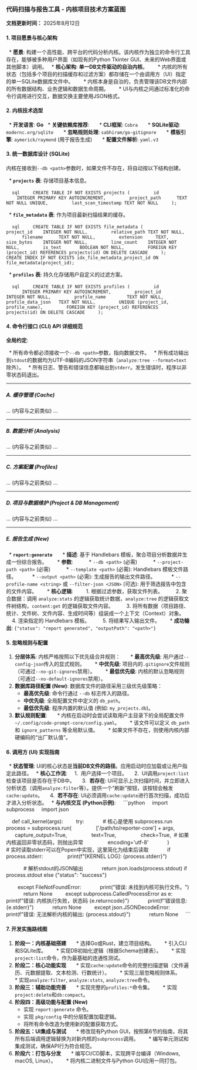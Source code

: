 ### **代码扫描与报告工具 - 内核项目技术方案蓝图**

**文档更新时间：** 2025年8月12日

#### **1. 项目愿景与核心架构**

  * **愿景**: 构建一个高性能、跨平台的代码分析内核。该内核作为独立的命令行工具存在，能够被多种用户界面（如现有的Python Tkinter GUI、未来的Web界面或其他脚本）调用。
  * **核心架构**: **单一DB文件驱动的自治内核**。
      * 内核的所有状态（包括多个项目的扫描缓存和过滤方案）都存储在一个由调用方（UI）指定的单一SQLite数据库文件中。
      * 内核本身是自治的，负责管理该DB文件内部的所有数据结构、业务逻辑和数据生命周期。
      * UI与内核之间通过标准化的命令行调用进行交互，数据交换主要使用JSON格式。

#### **2. 内核技术选型**

  * **开发语言**: **Go**
  * **关键依赖库推荐**:
      * **CLI框架**: `Cobra`
      * **SQLite驱动**: `modernc.org/sqlite`
      * **忽略规则处理**: `sabhiram/go-gitignore`
      * **模板引擎**: `aymerick/raymond` (用于报告生成)
      * **配置文件解析**: `yaml.v3`

#### **3. 统一数据库设计 (SQLite)**

内核在接收到`--db <path>`参数时，如果文件不存在，将自动按以下结构创建。

  * **`projects` 表**: 存储项目基本信息。

    ```sql
    CREATE TABLE IF NOT EXISTS projects (
        id                INTEGER PRIMARY KEY AUTOINCREMENT,
        project_path      TEXT NOT NULL UNIQUE,
        last_scan_timestamp TEXT NOT NULL
    );
    ```

  * **`file_metadata` 表**: 作为项目最新扫描结果的缓存。

    ```sql
    CREATE TABLE IF NOT EXISTS file_metadata (
        project_id    INTEGER NOT NULL,
        relative_path TEXT NOT NULL,
        filename      TEXT NOT NULL,
        extension     TEXT,
        size_bytes    INTEGER NOT NULL,
        line_count    INTEGER NOT NULL,
        is_text       BOOLEAN NOT NULL,
        FOREIGN KEY (project_id) REFERENCES projects(id) ON DELETE CASCADE
    );
    CREATE INDEX IF NOT EXISTS idx_file_metadata_project_id ON file_metadata(project_id);
    ```

  * **`profiles` 表**: 持久化存储用户自定义的过滤方案。

    ```sql
    CREATE TABLE IF NOT EXISTS profiles (
        id                  INTEGER PRIMARY KEY AUTOINCREMENT,
        project_id          INTEGER NOT NULL,
        profile_name        TEXT NOT NULL,
        profile_data_json   TEXT NOT NULL,
        UNIQUE (project_id, profile_name),
        FOREIGN KEY (project_id) REFERENCES projects(id) ON DELETE CASCADE
    );
    ```

#### **4. 命令行接口 (CLI) API 详细规范**

**全局约定**:

  * 所有命令都必须接收一个`--db <path>`参数，指向数据文件。
  * 所有成功输出到`stdout`的数据均为UTF-8编码的JSON字符串（`analyze:tree --format=text`除外）。
  * 所有日志、警告和错误信息都输出到`stderr`。发生错误时，程序以非零状态码退出。

-----

##### **A. 缓存管理 (Cache)**
... (内容与之前类似) ...

-----

##### **B. 数据分析 (Analysis)**
... (内容与之前类似) ...

-----

##### **C. 方案配置 (Profiles)**
... (内容与之前类似) ...

-----

##### **D. 项目与数据维护 (Project & DB Management)**
... (内容与之前类似) ...

-----

##### **E. 报告生成 (New)**

  * **`report:generate`**
      * **描述**: 基于 Handlebars 模板，聚合项目分析数据并生成一份综合报告。
      * **参数**:
          * `--db <path>` (必需)
          * `--project-path <path>` (必需)
          * `--template <path>` (必需): Handlebars 模板文件路径。
          * `--output <path>` (必需): 生成报告的输出文件路径。
          * `--profile-name <string>` 或 `--filter-json <JSON>` (可选): 用于筛选报告中包含的文件内容。
      * **核心逻辑**:
        1.  根据过滤参数，获取文件列表。
        2.  聚合数据：调用 `analyze:stats` 的逻辑获取统计数据，`analyze:tree` 的逻辑获取文件树结构，`content:get` 的逻辑获取文件内容。
        3.  将所有数据（项目路径、统计、文件树、文件内容、生成时间等）组装成一个上下文（Context）对象。
        4.  渲染指定的 Handlebars 模板。
        5.  将结果写入输出文件。
      * **成功输出**: `{"status": "report generated", "outputPath": "<path>"}`

#### **5. 忽略规则与配置**

1.  **分层体系**: 内核严格按照以下优先级合并规则：
      * **最高优先级**: 用户通过`--config-json`传入的显式规则。
      * **中优先级**: 项目内的`.gitignore`文件规则（可通过`--no-git-ignores`禁用）。
      * **最低优先级**: 内核的默认忽略规则（可通过`--no-default-ignores`禁用）。
2.  **数据库路径配置 (New)**: 数据库文件的路径采用三级优先级策略：
     * **最高优先级**: 命令行通过 `--db` 标志传入的路径。
     * **中优先级**: 全局配置文件中定义的 `db_path`。
     * **最低优先级**: 程序内置的默认值 (例如: `my_projects.db`)。
3.  **默认规则配置**:
      * 内核在启动时会尝试读取用户主目录下的全局配置文件 `~/.config/code-prompt-core/config.yaml`。
      * 该文件可以定义 `db_path` 和 `ignore_patterns` 等全局默认值。
      * 如果文件不存在，则使用内核内部硬编码的“出厂默认值”。

#### **6. 调用方 (UI) 实现指南**

  * **状态管理**: UI的核心状态是**当前DB文件的路径**。应用启动时应加载或让用户指定此路径。
  * **核心工作流**:
    1.  用户选择一个项目。
    2.  UI调用`project:list`检查该项目是否存在于DB中。
    3.  **若存在**: UI可显示上次扫描时间，并立即进入分析状态（调用`analyze:filter`等）。提供一个“刷新”按钮，该按钮会触发`cache:update`。
    4.  **若不存在**: UI必须调用`cache:update`进行首次扫描，成功后才进入分析状态。
  * **与内核交互 (Python示例)**:
    ```python
    import subprocess
    import json

    def call_kernel(args):
        try:
            # 核心是使用 subprocess.run
            process = subprocess.run(
                ['/path/to/reporter-core'] + args,
                capture_output=True,
                text=True,
                check=True,  # 如果内核返回非零状态码，则抛出异常
                encoding='utf-8'
            )
            # 实时读取stderr可以在Popen中实现，这里简化为结束后读取
            if process.stderr:
                print(f"[KERNEL LOG]: {process.stderr}")

            # 解析stdout的JSON输出
            return json.loads(process.stdout) if process.stdout else {"status": "success"}

        except FileNotFoundError:
            print("错误: 未找到内核可执行文件。")
            return None
        except subprocess.CalledProcessError as e:
            print(f"错误: 内核执行失败，状态码 {e.returncode}")
            print(f"错误信息: {e.stderr}")
            return None
        except json.JSONDecodeError:
            print(f"错误: 无法解析内核的输出: {process.stdout}")
            return None
    ```

#### **7. 开发实施路线图**

1.  **阶段一：内核基础搭建**
      * 选择Go或Rust，建立项目结构。
      * 引入CLI和SQLite库。
      * 实现DB初始化逻辑（根据Schema创建表）。
      * 实现`project:list`命令，作为最基础的连通性测试。
2.  **阶段二：核心功能实现**
      * 实现`cache:update`命令的完整扫描逻辑（文件遍历、元数据提取、文本检测、行数统计）。
      * 实现三层忽略规则体系。
      * 实现`analyze:filter`, `analyze:stats`, `analyze:tree`命令。
3.  **阶段三：辅助功能完善**
      * 实现完整的`profiles:*`命令集。
      * 实现`project:delete`和`db:compact`。
4.  **阶段四：高级功能与配置 (New)**
     * 实现 `report:generate` 命令。
     * 实现 `pkg/config` 中的分层配置加载逻辑。
     * 将所有命令改造为使用新的配置获取方式。
5.  **阶段五：UI集成与测试**
      * 修改现有Python GUI，按照第6节的指南，将其所有后端调用逻辑替换为对新内核的`subprocess`调用。
      * 编写单元测试和集成测试，确保API行为符合规范。
6.  **阶段六：打包与分发**
      * 编写CI/CD脚本，实现跨平台编译（Windows, macOS, Linux）。
      * 将内核二进制文件与Python GUI应用一同打包。